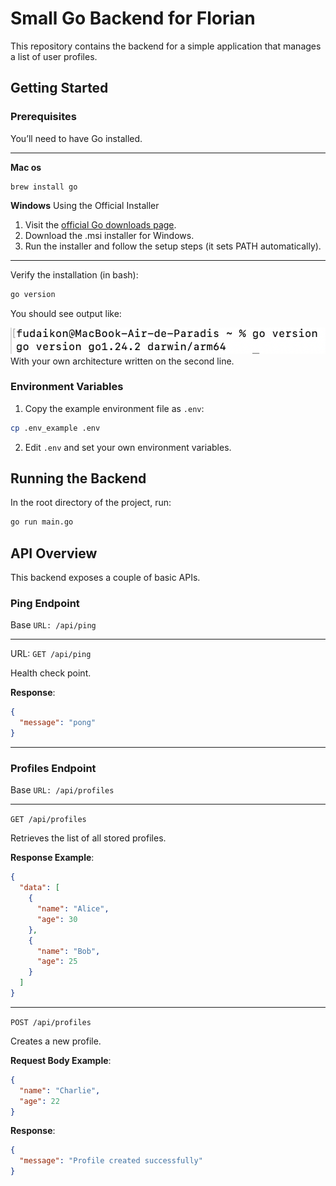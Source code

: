 # Small Go Backend for Florian

This repository contains the backend for a simple application that manages a list of user profiles.

## Getting Started

### Prerequisites

You’ll need to have Go installed.

---

**Mac os**
```
brew install go
```

**Windows** Using the Official Installer

1. Visit the [official Go downloads page](https://go.dev/doc/install).
2. Download the .msi installer for Windows.
3. Run the installer and follow the setup steps (it sets PATH automatically).

---

Verify the installation (in bash):
```bash
go version
```

You should see output like:

![](src/images/go_version.png)
With your own architecture written on the second line.

### Environment Variables

1. Copy the example environment file as `.env`:

```bash
cp .env_example .env
```

2. Edit `.env` and set your own environment variables.

## Running the Backend

In the root directory of the project, run:

```bash
go run main.go
```

## API Overview

This backend exposes a couple of basic APIs.

### Ping Endpoint

Base `URL: /api/ping`

---

URL: `GET /api/ping`

Health check point.

**Response**:
```json
{
  "message": "pong"
}
```

---

### Profiles Endpoint

Base `URL: /api/profiles`

---

`GET /api/profiles`

Retrieves the list of all stored profiles.

**Response Example**: 
```json
{
  "data": [
    {
      "name": "Alice",
      "age": 30
    },
    {
      "name": "Bob",
      "age": 25
    }
  ]
}
```

---

`POST /api/profiles`

Creates a new profile.

**Request Body Example**:
```json
{
  "name": "Charlie",
  "age": 22
}
```

**Response**:
```json
{
  "message": "Profile created successfully"
}
```